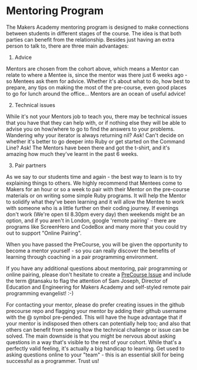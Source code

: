Mentoring Program
=================

The Makers Academy mentoring program is designed to make connections between students in different stages of the course.  The idea is that both parties can benefit from the relationship.  Besides just having an extra person to talk to, there are three main advantages:

1) Advice

Mentors are chosen from the cohort above, which means a Mentor can relate to where a Mentee is, since the mentor was there just 6 weeks ago - so Mentees ask them for advice. Whether it's about what to do, how best to prepare, any tips on making the most of the pre-course, even good places to go for lunch around the office... Mentors are an ocean of useful advice!

2) Technical issues

While it's not your Mentors job to teach you, there may be technical issues that you have that they can help with, or if nothing else they will be able to advise you on how/where to go to find the answers to your problems. Wandering why your iterator is always returning nil? Ask! Can't decide on whether it's better to go deeper into Ruby or get started on the Command Line? Ask! The Mentors have been there and got the t-shirt, and it's amazing how much they've learnt in the past 6 weeks.

3) Pair partners

As we say to our students time and again - the best way to learn is to try explaining things to others. We highly recommend that Mentees come to Makers for an hour or so a week to pair with their Mentor on the pre-course materials or on writing some simple Ruby programs. It will help the Mentor to solidify what they've been learning and it will allow the Mentee to work with someone who is a little further on their coding journey. If evenings don't work (We're open til 8.30pm every day) then weekends might be an option, and if you aren't in London, google 'remote pairing' - there are programs like ScreenHero and CodeBox and many more that you could try out to support "Online Pairing".

When you have passed the PreCourse, you will be given the opportunity to become a mentor yourself - so you can really discover the benefits of learning through coaching in a pair programming environment.

If you have any additional questions about mentoring, pair programming or online pairing, please don't hesitate to create a [PreCourse Issue](https://github.com/makersacademy/pre_course/issues) and include the term @tansaku to flag the attention of Sam Joseph, Director of Education and Engineering for Makers Academy and self-styled remote pair programming evangelist! :-)

For contacting your mentor, please do prefer creating issues in the github precourse repo and flagging your mentor by adding their github username with the @ symbol pre-pended.  This will have the huge advantage that if your mentor is indisposed then others can potentially help too; and also that others can benefit from seeing how the technical challenge or issue can be solved.  The main downside is that you might be nervous about asking questions in a way that's visible to the rest of your cohort.  While that's a perfectly valid feeling, it's actually a big handicap to learning.  Get used to asking questions online to your "team" - this is an essential skill for being successful as a programmer.  Trust us!

